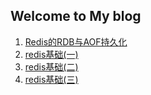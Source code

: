 ## Welcome to My blog

1. [Redis的RDB与AOF持久化](1.md)
2. [redis基础(一)](2.md)
3. [redis基础(二)](3.md)
4. [redis基础(三)](4.md)
   
